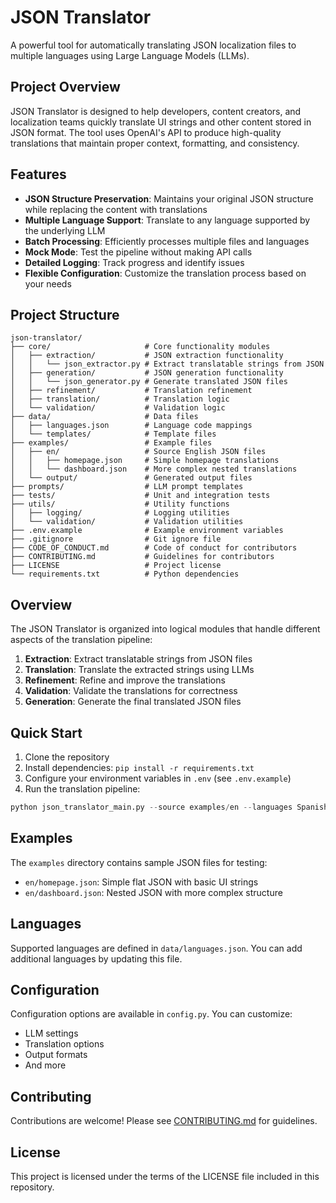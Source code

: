 # JSON Translator

A powerful tool for automatically translating JSON localization files to multiple languages using Large Language Models (LLMs).

## Project Overview

JSON Translator is designed to help developers, content creators, and localization teams quickly translate UI strings and other content stored in JSON format. The tool uses OpenAI's API to produce high-quality translations that maintain proper context, formatting, and consistency.

## Features

- **JSON Structure Preservation**: Maintains your original JSON structure while replacing the content with translations
- **Multiple Language Support**: Translate to any language supported by the underlying LLM
- **Batch Processing**: Efficiently processes multiple files and languages
- **Mock Mode**: Test the pipeline without making API calls
- **Detailed Logging**: Track progress and identify issues
- **Flexible Configuration**: Customize the translation process based on your needs

## Project Structure

```
json-translator/
├── core/                     # Core functionality modules
│   ├── extraction/           # JSON extraction functionality
│   │   └── json_extractor.py # Extract translatable strings from JSON
│   ├── generation/           # JSON generation functionality
│   │   └── json_generator.py # Generate translated JSON files
│   ├── refinement/           # Translation refinement
│   ├── translation/          # Translation logic
│   └── validation/           # Validation logic
├── data/                     # Data files
│   ├── languages.json        # Language code mappings
│   └── templates/            # Template files
├── examples/                 # Example files
│   ├── en/                   # Source English JSON files
│   │   ├── homepage.json     # Simple homepage translations
│   │   └── dashboard.json    # More complex nested translations
│   └── output/               # Generated output files
├── prompts/                  # LLM prompt templates
├── tests/                    # Unit and integration tests
├── utils/                    # Utility functions
│   ├── logging/              # Logging utilities
│   └── validation/           # Validation utilities
├── .env.example              # Example environment variables
├── .gitignore                # Git ignore file
├── CODE_OF_CONDUCT.md        # Code of conduct for contributors
├── CONTRIBUTING.md           # Guidelines for contributors
├── LICENSE                   # Project license
└── requirements.txt          # Python dependencies
```

## Overview

The JSON Translator is organized into logical modules that handle different aspects of the translation pipeline:

1. **Extraction**: Extract translatable strings from JSON files
2. **Translation**: Translate the extracted strings using LLMs
3. **Refinement**: Refine and improve the translations
4. **Validation**: Validate the translations for correctness
5. **Generation**: Generate the final translated JSON files

## Quick Start

1. Clone the repository
2. Install dependencies: `pip install -r requirements.txt`
3. Configure your environment variables in `.env` (see `.env.example`)
4. Run the translation pipeline:

```python
python json_translator_main.py --source examples/en --languages Spanish,French,German --output examples/output
```

## Examples

The `examples` directory contains sample JSON files for testing:

- `en/homepage.json`: Simple flat JSON with basic UI strings
- `en/dashboard.json`: Nested JSON with more complex structure

## Languages

Supported languages are defined in `data/languages.json`. You can add additional languages by updating this file.

## Configuration

Configuration options are available in `config.py`. You can customize:

- LLM settings
- Translation options
- Output formats
- And more

## Contributing

Contributions are welcome! Please see [CONTRIBUTING.md](CONTRIBUTING.md) for guidelines.

## License

This project is licensed under the terms of the LICENSE file included in this repository. 